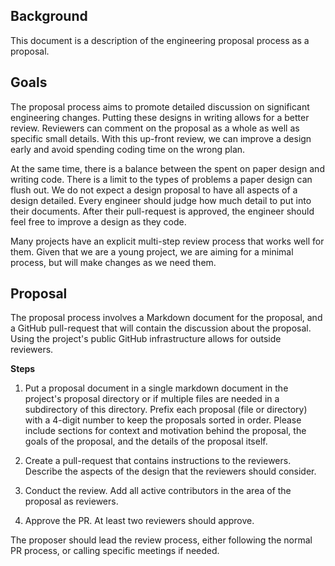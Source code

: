 ## Background

This document is a description of the engineering proposal process as a proposal.

## Goals

The proposal process aims to promote detailed discussion on significant engineering changes. Putting these designs in writing allows for a better review. Reviewers can comment on the proposal as a whole as well as specific small details. With this up-front review, we can improve a design early and avoid spending coding time on the wrong plan.

At the same time, there is a balance between the spent on paper design and writing code. There is a limit to the types of problems a paper design can flush out. We do not expect a design proposal to have all aspects of a design detailed. Every engineer should judge how much detail to put into their documents. After their pull-request is approved, the engineer should feel free to improve a design as they code.

Many projects have an explicit multi-step review process that works well for them.
Given that we are a young project, we are aiming for a minimal process, but will make changes as we need them. 


## Proposal

The proposal process involves a Markdown document for the proposal, and a GitHub pull-request that will contain the discussion about the proposal. Using the project's public GitHub infrastructure allows for outside reviewers.

**Steps**

1. Put a proposal document in a single markdown document in the project's proposal directory or if multiple files are needed in a subdirectory of this directory. Prefix each proposal (file or directory) with a 4-digit number to keep the proposals sorted in order. Please include sections for context and motivation behind the proposal, the goals of the proposal, and the details of the proposal itself.

2. Create a pull-request that contains instructions to the reviewers. Describe the aspects of the design that the reviewers should consider.

3. Conduct the review. Add all active contributors in the area of the proposal as reviewers. 

4. Approve the PR. At least two reviewers should approve. 

The proposer should lead the review process, either following the normal PR process, or calling specific meetings if needed.    
